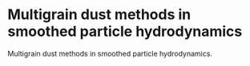 Multigrain dust methods in smoothed particle hydrodynamics
==========================================================

Multigrain dust methods in smoothed particle hydrodynamics.
